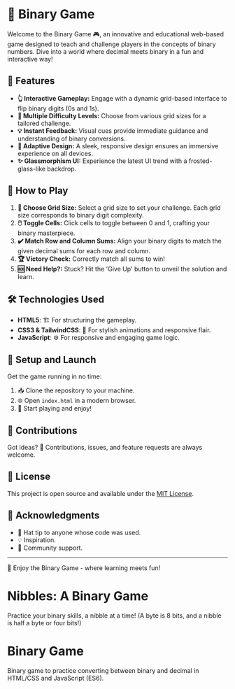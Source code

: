 # 🌟 Binary Game

Welcome to the Binary Game 🎮, an innovative and educational web-based game designed to teach and challenge players in the concepts of binary numbers. Dive into a world where decimal meets binary in a fun and interactive way!

## 🚀 Features

- **👆 Interactive Gameplay:** Engage with a dynamic grid-based interface to flip binary digits (0s and 1s).
- **🧠 Multiple Difficulty Levels:** Choose from various grid sizes for a tailored challenge.
- **💡 Instant Feedback:** Visual cues provide immediate guidance and understanding of binary conversions.
- **🎨 Adaptive Design:** A sleek, responsive design ensures an immersive experience on all devices.
- **✨ Glassmorphism UI:** Experience the latest UI trend with a frosted-glass-like backdrop.

## 🎲 How to Play

1. **🔢 Choose Grid Size:** Select a grid size to set your challenge. Each grid size corresponds to binary digit complexity.
2. **🖱️ Toggle Cells:** Click cells to toggle between 0 and 1, crafting your binary masterpiece.
3. **✔️ Match Row and Column Sums:** Align your binary digits to match the given decimal sums for each row and column.
4. **🏆 Victory Check:** Correctly match all sums to win!
5. **🆘 Need Help?:** Stuck? Hit the 'Give Up' button to unveil the solution and learn.

## 🛠️ Technologies Used

- **HTML5**: 🏗️ For structuring the gameplay.
- **CSS3 & TailwindCSS**: 🎨 For stylish animations and responsive flair.
- **JavaScript**: ⚙️ For responsive and engaging game logic.

## 🚀 Setup and Launch

Get the game running in no time:

1. 📥 Clone the repository to your machine.
2. 🌐 Open `index.html` in a modern browser.
3. 🎉 Start playing and enjoy!

## 🤝 Contributions

Got ideas? 🌟 Contributions, issues, and feature requests are always welcome.

## 📜 License

This project is open source and available under the [MIT License](LICENSE).

## 🙏 Acknowledgments

- 🎩 Hat tip to anyone whose code was used.
- 💡 Inspiration.
- 🌟 Community support.

---

💖 Enjoy the Binary Game - where learning meets fun!


# Nibbles: A Binary Game

Practice your binary skills, a nibble at a time! (A byte is 8 bits, and a nibble is half a byte or four bits!)

# Binary Game

Binary game to practice converting between binary and decimal in HTML/CSS and JavaScript (ES6).